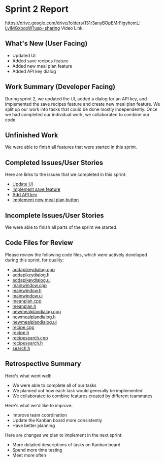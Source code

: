# Sprint 2 Report
https://drive.google.com/drive/folders/131r3anyBOpEMrFigyhomL-LyIMGxbooW?usp=sharing
Video Link: 

## What's New (User Facing)
* Updated UI
* Added save recipes feature
* Added new meal plan feature 
* Added API key dialog 

## Work Summary (Developer Facing)
During sprint 2, we updated the UI, added a dialog for an API key, and implemented the save recipes feature and create new meal plan feature. We split up our work into tasks that could be done mostly independently. Once we had completed our individual work, we collaborated to combine our code. 

## Unfinished Work
We were able to finish all features that were started in this sprint.

## Completed Issues/User Stories
Here are links to the issues that we completed in this sprint:
* [Update UI](https://github.com/jake-kolk/CPT_S322.Project/issues/9)
* [Implement save feature](https://github.com/jake-kolk/CPT_S322.Project/issues/14)
* [Add API key](https://github.com/jake-kolk/CPT_S322.Project/issues/10)
* [Implement new meal plan button](https://github.com/jake-kolk/CPT_S322.Project/issues/12) 

## Incomplete Issues/User Stories
We were able to finish all parts of the sprint we started.

## Code Files for Review
Please review the following code files, which were actively developed during this
sprint, for quality:
* [addapikeydialog.cpp](https://github.com/jake-kolk/CPT_S322.Project/blob/main/addapikeydialog.cpp)
* [addapikeydialog.h](https://github.com/jake-kolk/CPT_S322.Project/blob/main/addapikeydialog.h)
* [addapikeydialog.ui](https://github.com/jake-kolk/CPT_S322.Project/blob/main/addapikeydialog.ui)
* [mainwindow.cpp](https://github.com/jake-kolk/CPT_S322.Project/blob/main/mainwindow.cpp)
* [mainwindow.h](https://github.com/jake-kolk/CPT_S322.Project/blob/main/mainwindow.h)
* [mainwindow.ui](https://github.com/jake-kolk/CPT_S322.Project/blob/main/mainwindow.ui)
* [meanplan.cpp](https://github.com/jake-kolk/CPT_S322.Project/blob/main/mealplan.cpp)
* [meanplan.h](https://github.com/jake-kolk/CPT_S322.Project/blob/main/mealplan.h)
* [newmealplandialog.cpp](https://github.com/jake-kolk/CPT_S322.Project/blob/main/newmealplandialog.cpp)
* [newmealplandialog.h](https://github.com/jake-kolk/CPT_S322.Project/blob/main/newmealplandialog.h)
* [newmealplandialog.ui](https://github.com/jake-kolk/CPT_S322.Project/blob/main/newmealplandialog.ui)
* [recipe.cpp](https://github.com/jake-kolk/CPT_S322.Project/blob/main/recipe.cpp)
* [recipe.h](https://github.com/jake-kolk/CPT_S322.Project/blob/main/recipe.h)
* [recipesearch.cpp](https://github.com/jake-kolk/CPT_S322.Project/blob/main/recipesearch.cpp)
* [recipesearch.h](https://github.com/jake-kolk/CPT_S322.Project/blob/main/recipesearch.h)
* [search.h](https://github.com/jake-kolk/CPT_S322.Project/blob/main/search.h) 

## Retrospective Summary
Here's what went well:
* We were able to complete all of our tasks
* We planned out how each task would generally be implemented 
* We collaborated to combine features created by different teammates 

Here's what we'd like to improve:
* Improve team coordination 
* Update the Kanban board more consistently 
* Have better planning 

Here are changes we plan to implement in the next sprint:
* More detailed descriptions of tasks on Kanban board
* Spend more time testing
* Meet more often 
